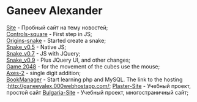 # Ganeev Alexander

[Site](https://ganeevalex.github.io/Website/) - Пробный сайт на тему новостей;  
[Controls-square](https://ganeevalex.github.io/1/game.html) - First step in JS;  
[Origins-snake](https://ganeevalex.github.io/2/game.html) - Started create a snake;  
[Snake_v0.5](https://ganeevalex.github.io/3/snakes.html) - Native JS;  
[Snake_v0.7](https://ganeevalex.github.io/3_JQuery/snake.html) - JS with JQuery;  
[Snake_v0.9](https://ganeevalex.github.io/4/snake.html) - Plus JQuery UI, and other changes;  
[Game 2048](https://ganeevalex.github.io/2048%20test%20task/2048.html) - for the movement of the cubes use the mouse;  
[Axes-2](https://ganeevalex.github.io/axis/src/) - single digit addition;  
[BookManager](https://ganeevalex.github.io/BookManager/) - Start learning php and MySQL. The link to the hosting :http://ganeevalex.000webhostapp.com/;
[Plaster-Site](https://ganeevalex.github.io/plaster/src/) - Учебный проект, простой сайт
[Bulgaria-Site](https://ganeevalex.github.io/Bulgaria/src/) - Учебный проект, многостраничный сайт;

